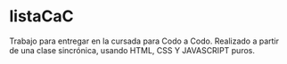 # listaCaC

Trabajo para entregar en la cursada para Codo a Codo. Realizado a partir de una clase sincrónica, usando HTML, CSS Y JAVASCRIPT puros.
